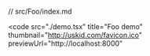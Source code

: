 // src/Foo/index.md

<code
src="./demo.tsx"
title="Foo demo"
thumbnail="http://uskid.com/favicon.ico"
previewUrl="http://localhost:8000"

> </code>

<!-- ```jsx
/**
 * title: Foo demo
 * thumbnail: [http://uskid.com/favicon.ico]
 * previewUrl: [http://localhost:8000]
 * /
import React from 'react';
import { Foo } from 'dumi-demo';

export default () => <Foo title="First Demo" />;
``` -->

<!--
## Foo

Demo:

```tsx
import React from 'react';
import { Foo } from 'dumi-demo';

export default () => <Foo title="First Demo" />;
```

<API></API>

Demo1:

```jsx
import React from 'react';
import { Foo } from 'dumi-demo';

export default () => <Foo title="First Demo" />;
```

Demo2:

```jsx | pure
import React from 'react';
import { Foo } from 'dumi-demo';

export default () => <Foo title="First Demo" />;
```

Demo3:
<code src="./demo.tsx"></code>

More skills for writing demo: https://d.umijs.org/guide/demo-principle -->
